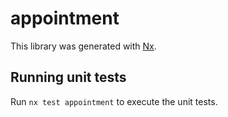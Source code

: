 # appointment

This library was generated with [Nx](https://nx.dev).

## Running unit tests

Run `nx test appointment` to execute the unit tests.
